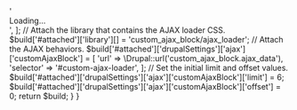<?php

namespace Drupal\custom_ajax_block\Plugin\Block;

use Drupal\Core\Block\BlockBase;

/**
 * Provides a custom block with AJAX loader.
 *
 * @Block(
 *   id = "custom_ajax_block",
 *   admin_label = @Translation("Custom AJAX Block"),
 * )
 */
class CustomAjaxBlock extends BlockBase {

  /**
   * {@inheritdoc}
   */
  public function build() {
    // Add the AJAX loader markup.
    $build = [
      '#markup' => '<div id="custom-ajax-loader" class="ajax-loader">Loading...</div>',
    ];

    // Attach the library that contains the AJAX loader CSS.
    $build['#attached']['library'][] = 'custom_ajax_block/ajax_loader';

    // Attach the AJAX behaviors.
    $build['#attached']['drupalSettings']['ajax']['customAjaxBlock'] = [
      'url' => \Drupal::url('custom_ajax_block.ajax_data'),
      'selector' => '#custom-ajax-loader',
    ];

    // Set the initial limit and offset values.
    $build['#attached']['drupalSettings']['ajax']['customAjaxBlock']['limit'] = 6;
    $build['#attached']['drupalSettings']['ajax']['customAjaxBlock']['offset'] = 0;

    return $build;
  }

}
